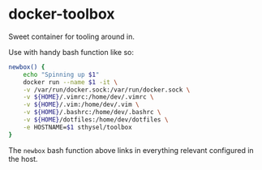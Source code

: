 # docker-toolbox
Sweet container for tooling around in.


Use with handy bash function like so:
``` bash
newbox() {
    echo "Spinning up $1"
    docker run --name $1 -it \
    -v /var/run/docker.sock:/var/run/docker.sock \
    -v ${HOME}/.vimrc:/home/dev/.vimrc \
    -v ${HOME}/.vim:/home/dev/.vim \
    -v ${HOME}/.bashrc:/home/dev/.bashrc \
    -v ${HOME}/dotfiles:/home/dev/dotfiles \
    -e HOSTNAME=$1 sthysel/toolbox 
}
```

The `newbox` bash function above links in everything relevant configured in the host.
